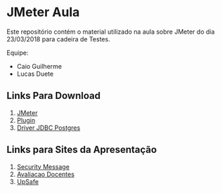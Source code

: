 # JMeter Aula

Este repositório contém o material utilizado na aula sobre JMeter do dia 23/03/2018 para cadeira de Testes.

Equipe: 
 * Caio Guilherme
 * Lucas Duete

<h2> Links Para Download </h2>

1. [JMeter](http://jmeter.apache.org/download_jmeter.cgi)
2. [Plugin](http://)
3. [Driver JDBC Postgres](https://jdbc.postgresql.org/download.html)

<h2> Links para Sites da Apresentação </h2>

1. [Security Message](https://)
2. [Avaliacao Docentes](https://github.com/lucasduete/avaliacao-docentes-api)
3. [UpSafe](https://dashboard.heroku.com/apps/upsafe)
